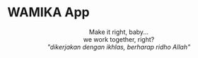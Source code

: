 # WAMIKA App
<p style="text-align:center;">Make it right, baby...<br/>
we work together, right?<br/>
<em>"dikerjakan dengan ikhlas, berharap ridho Allah"</em></p
